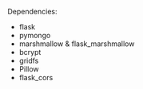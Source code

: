 Dependencies:

<ul>
<li>flask</li>
<li>pymongo</li>
<li>marshmallow & flask_marshmallow</li>
<li>bcrypt</li>
<li>gridfs</li>
<li>Pillow</li>
<li>flask_cors</li>

</ul>

